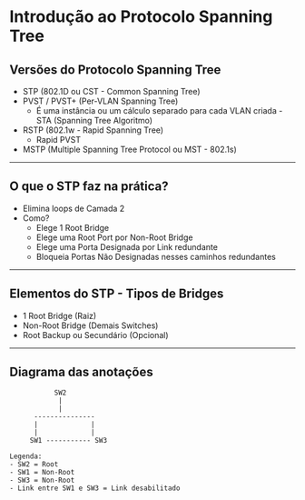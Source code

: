 # Introdução ao Protocolo Spanning Tree

## Versões do Protocolo Spanning Tree

- STP (802.1D ou CST - Common Spanning Tree)
- PVST / PVST+ (Per-VLAN Spanning Tree)
  - É uma instância ou um cálculo separado para cada VLAN criada - STA (Spanning Tree Algoritmo)
- RSTP (802.1w - Rapid Spanning Tree)
  - Rapid PVST
- MSTP (Multiple Spanning Tree Protocol ou MST - 802.1s)

---

## O que o STP faz na prática?

- Elimina loops de Camada 2
- Como?
  - Elege 1 Root Bridge
  - Elege uma Root Port por Non-Root Bridge
  - Elege uma Porta Designada por Link redundante
  - Bloqueia Portas Não Designadas nesses caminhos redundantes

---

## Elementos do STP - Tipos de Bridges

- 1 Root Bridge (Raiz)
- Non-Root Bridge (Demais Switches)
- Root Backup ou Secundário (Opcional)

---

## Diagrama das anotações

```
           SW2
            |
            |
      ---------------
      |             |
      |             |
     SW1 ----------- SW3

Legenda:
- SW2 = Root
- SW1 = Non-Root
- SW3 = Non-Root
- Link entre SW1 e SW3 = Link desabilitado
```
